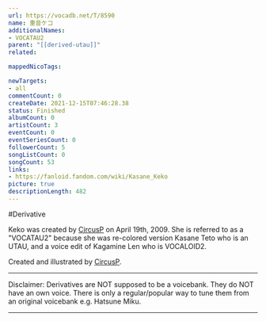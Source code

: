 ```yaml
---
url: https://vocadb.net/T/8590
name: 重音ケコ
additionalNames: 
- VOCATAU2
parent: "[[derived-utau]]"
related:

mappedNicoTags:

newTargets:
- all
commentCount: 0
createDate: 2021-12-15T07:46:28.38
status: Finished
albumCount: 0
artistCount: 3
eventCount: 0
eventSeriesCount: 0
followerCount: 5
songListCount: 0
songCount: 53
links: 
- https://fanloid.fandom.com/wiki/Kasane_Keko
picture: true
descriptionLength: 482
---
```


#Derivative

Keko was created by [CircusP](https://vocadb.net/Ar/919) on April 19th, 2009. She is referred to as a "VOCATAU2" because she was re-colored version Kasane Teto who is an UTAU, and a voice edit of Kagamine Len who is VOCALOID2.

Created and illustrated by [CircusP](https://vocadb.net/Ar/919).
___
Disclaimer:
Derivatives are NOT supposed to be a voicebank. They do NOT have an own voice. There is only a regular/popular way to tune them from an original voicebank e.g. Hatsune Miku.

---

